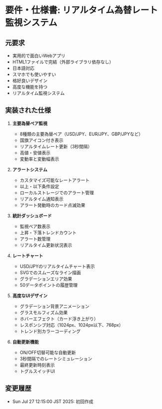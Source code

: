# 要件・仕様書: リアルタイム為替レート監視システム

## 元要求
- 実用的で面白いWebアプリ
- HTML1ファイルで完結（外部ライブラリ依存なし）
- 日本語対応
- スマホでも使いやすい
- 格好良いデザイン
- 高度な機能を持つ
- リアルタイム監視システム

## 実装された仕様
1. **主要為替ペア監視**
   - 8種類の主要為替ペア（USD/JPY、EUR/JPY、GBP/JPYなど）
   - 国旗アイコン付き表示
   - リアルタイムレート更新（3秒間隔）
   - 高値・安値表示
   - 変動率と変動幅表示

2. **アラートシステム**
   - カスタマイズ可能なレートアラート
   - 以上・以下条件設定
   - ローカルストレージでのアラート管理
   - リアルタイム通知表示
   - アラート発動時のカード点滅効果

3. **統計ダッシュボード**
   - 監視ペア数表示
   - 上昇・下落トレンドカウント
   - アラート数管理
   - リアルタイム更新状況表示

4. **レートチャート**
   - USD/JPYのリアルタイムチャート表示
   - SVGでのスムーズなライン描画
   - グラデーションエリア効果
   - 50データポイントの履歴管理

5. **高度なUIデザイン**
   - グラデーション背景アニメーション
   - グラスモルフィズム効果
   - ホバーエフェクト（カード浮き上がり）
   - レスポンシブ対応（1024px、1024px以下、768px）
   - トレンド別カラーコーディング

6. **自動更新機能**
   - ON/OFF切替可能な自動更新
   - 3秒間隔でのレートシミュレーション
   - 最終更新時刻表示
   - トグルスイッチUI

## 変更履歴
- Sun Jul 27 12:15:00 JST 2025: 初回作成
